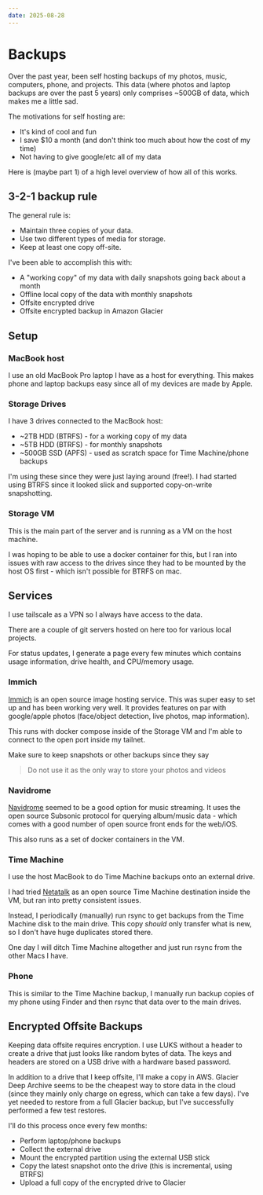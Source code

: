 ```yaml
---
date: 2025-08-28
---
```


# Backups

Over the past year, been self hosting backups of my photos, music, computers, phone, and projects.
This data (where photos and laptop backups are over the past 5 years) only comprises ~500GB of data, which makes me a little sad.

The motivations for self hosting are:
 * It's kind of cool and fun
 * I save $10 a month (and don't think too much about how the cost of my time)
 * Not having to give google/etc all of my data 

Here is (maybe part 1) of a high level overview of how all of this works.

## 3-2-1 backup rule

The general rule is:

 * Maintain three copies of your data.
 * Use two different types of media for storage.
 * Keep at least one copy off-site.

I've been able to accomplish this with:

 * A "working copy" of my data with daily snapshots going back about a month
 * Offline local copy of the data with monthly snapshots
 * Offsite encrypted drive
 * Offsite encrypted backup in Amazon Glacier

## Setup

### MacBook host
I use an old MacBook Pro laptop I have as a host for everything.
This makes phone and laptop backups easy since all of my devices are made by Apple.

### Storage Drives
I have 3 drives connected to the MacBook host:

 * ~2TB HDD (BTRFS) - for a working copy of my data
 * ~5TB HDD (BTRFS) - for monthly snapshots
 * ~500GB SSD (APFS) - used as scratch space for Time Machine/phone backups

I'm using these since they were just laying around (free!). I had started using BTRFS since it looked slick and supported copy-on-write snapshotting.

### Storage VM
This is the main part of the server and is running as a VM on the host machine.

I was hoping to be able to use a docker container for this, but I ran into issues with raw access to the drives since they had to be mounted by the host OS first - which isn't possible for BTRFS on mac.

## Services

I use tailscale as a VPN so I always have access to the data.

There are a couple of git servers hosted on here too for various local projects.

For status updates, I generate a page every few minutes which contains usage information, drive health, and CPU/memory usage.

### Immich
[Immich](http://immich.app) is an open source image hosting service. This was super easy to set up and has been working very well. It provides features on par with google/apple photos (face/object detection, live photos, map information).

This runs with docker compose inside of the Storage VM and I'm able to connect to the open port inside my tailnet.

Make sure to keep snapshots or other backups since they say

> Do not use it as the only way to store your photos and videos

### Navidrome
[Navidrome](https://www.navidrome.org) seemed to be a good option for music streaming. It uses the open source Subsonic protocol for querying album/music data - which comes with a good number of open source front ends for the web/iOS.

This also runs as a set of docker containers in the VM. 

### Time Machine
I use the host MacBook to do Time Machine backups onto an external drive.

I had tried [Netatalk](https://netatalk.io/wiki/index.php/Main_Page) as an open source Time Machine destination inside the VM, but ran into pretty consistent issues.

Instead, I periodically (manually) run rsync to get backups from the Time Machine disk to the main drive. This copy _should_ only transfer what is new, so I don't have huge duplicates stored there.

One day I will ditch Time Machine altogether and just run rsync from the other Macs I have.

### Phone
This is similar to the Time Machine backup, I manually run backup copies of my phone using Finder and then rsync that data over to the main drives.

## Encrypted Offsite Backups

Keeping data offsite requires encryption. I use LUKS without a header to create a drive that just looks like random bytes of data. The keys and headers are stored on a USB drive with a hardware based password.

In addition to a drive that I keep offsite, I'll make a copy in AWS. Glacier Deep Archive seems to be the cheapest way to store data in the cloud (since they mainly only charge on egress, which can take a few days).
I've yet needed to restore from a full Glacier backup, but I've successfully performed a few test restores.

I'll do this process once every few months:

 * Perform laptop/phone backups
 * Collect the external drive
 * Mount the encrypted partition using the external USB stick
 * Copy the latest snapshot onto the drive (this is incremental, using BTRFS)
 * Upload a full copy of the encrypted drive to Glacier

